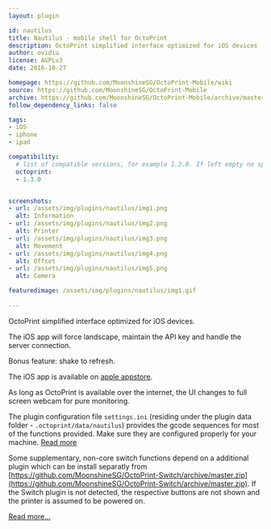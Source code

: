 ```yaml
---
layout: plugin

id: nautilus
title: Nautilus - mobile shell for OctoPrint
description: OctoPrint simplified interface optimized for iOS devices
author: ovidiu
license: AGPLv3
date: 2016-10-27

homepage: https://github.com/MoonshineSG/OctoPrint-Mobile/wiki
source: https://github.com/MoonshineSG/OctoPrint-Mobile
archive: https://github.com/MoonshineSG/OctoPrint-Mobile/archive/master.zip
follow_dependency_links: false

tags:
- iOS
- iphone
- ipad

compatibility:
  # list of compatible versions, for example 1.2.0. If left empty no specific version requirement will be assumed
  octoprint:
  - 1.3.0


screenshots:
- url: /assets/img/plugins/nautilus/img1.png
  alt: Information
- url: /assets/img/plugins/nautilus/img2.png
  alt: Printer
- url: /assets/img/plugins/nautilus/img3.png
  alt: Movement
- url: /assets/img/plugins/nautilus/img4.png
  alt: Offset
- url: /assets/img/plugins/nautilus/img5.png
  alt: Camera

featuredimage: /assets/img/plugins/nautilus/img1.gif
  
---
```


OctoPrint simplified interface optimized for iOS devices. 

The iOS app will force landscape, maintain the API key and handle the server connection.

Bonus feature: shake to refresh.


The iOS app is available on [apple appstore](https://itunes.apple.com/us/app/id1125992543).

As long as OctoPrint is available over the internet, the UI changes to full screen webcam for pure monitoring. 


The plugin configuration file `settings.ini` (residing under the plugin data folder - `.octoprint/data/nautilus`) provides the gcode sequences for most of the functions provided. Make sure they are configured properly for your machine. [Read more](https://github.com/MoonshineSG/OctoPrint-Mobile/wiki/settings.ini)

Some supplementary, non-core switch functions depend on a additional plugin which can be install separatly from [https://github.com/MoonshineSG/OctoPrint-Switch/archive/master.zip](https://github.com/MoonshineSG/OctoPrint-Switch/archive/master.zip). If the Switch plugin is not detected, the respective buttons are not shown and the printer is assumed to be powered on.

[Read more...](https://github.com/MoonshineSG/OctoPrint-Mobile/wiki)
